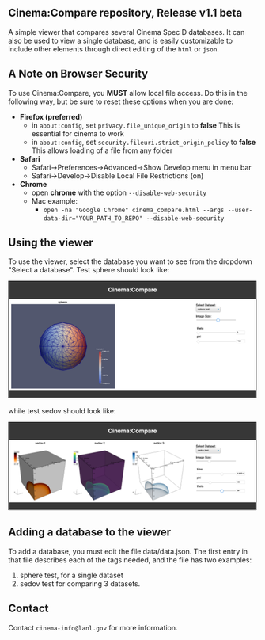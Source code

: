 ## Cinema:Compare repository, Release v1.1 beta

A simple viewer that compares several Cinema Spec D databases. It can also be used to view a single database, and is easily customizable to include other elements through direct editing of the `html` or `json`.

## A Note on Browser Security
To use Cinema:Compare, you **MUST** allow local file access. Do this in the following way, but be sure to reset these options when you are done:

- **Firefox (preferred)** 
    - in ```about:config```, set ```privacy.file_unique_origin``` to **false**
        This is essential for cinema to work
    - in ```about:config```, set ```security.fileuri.strict_origin_policy``` to **false**
        This allows loading of a file from any folder
- **Safari** 
    - Safari->Preferences->Advanced->Show Develop menu in menu bar
    - Safari->Develop->Disable Local File Restrictions (on)
- **Chrome** 
    - open **chrome** with the option ```--disable-web-security``` 
    - Mac example:
        - ```open -na "Google Chrome" cinema_compare.html --args --user-data-dir="YOUR_PATH_TO_REPO" --disable-web-security```

## Using the viewer

To use the viewer, select the database you want to see from the dropdown "Select a database". Test sphere should look like:

<img src="cinema/testImages/sphere.png" width="500" border="1"/>

while test sedov should look like:

<img src="cinema/testImages/sedov.png" width="500" border="1"/>


## Adding a database to the viewer
To add a database, you must edit the file data/data.json. The first entry in that file describes each of the tags needed, and the file has two examples: 
1. sphere test, for a single dataset
2. sedov test for comparing 3 datasets.


## Contact

Contact `cinema-info@lanl.gov` for more information.
